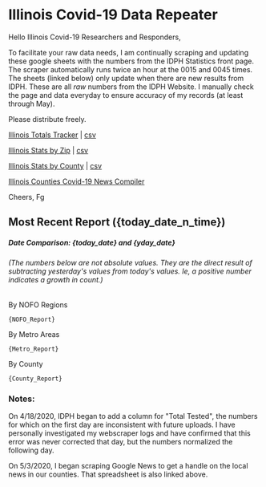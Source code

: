 # Illinois Covid-19 Data Repeater

Hello Illinois Covid-19 Researchers and Responders,

To facilitate your raw data needs, I am continually scraping and updating these google sheets with the numbers from the IDPH Statistics front page.
The scraper automatically runs twice an hour at the 0015 and 0045 times. The sheets (linked below) only update when there are new results from IDPH.
These are all _raw_ numbers from the IDPH Website. I manually check the page and data everyday to ensure accuracy of my records (at least through May).

Please distribute freely.

[Illinois Totals Tracker](https://drive.google.com/open?id=1MWNebArAjjTTtJdxQcnUakShSbADhccx3xw28L2Nflo) | [csv](https://docs.google.com/spreadsheets/d/e/2PACX-1vTPKJQBxdcH_6Omx0RafPTtzOAct-dGKD_A3WNEGtCEVHlMQMvth0WmFVjZJROV1FBGHKwrTSgt17AV/pubhtml)

[Illinois Stats by Zip](https://drive.google.com/open?id=11P36C4z4B2vIXSfgchfAwWfLRnUD0zqg0Ki-MWCiC58) | [csv](https://docs.google.com/spreadsheets/d/e/2PACX-1vREg6fiLFxCxtR_SVLz7SHPoqJc7WSWnf4_tAx58Tk7_VZqdk0v0yVwIhHuouiuUbCQMDNtdJuH2Qhy/pubhtml)

[Illinois Stats by County](https://drive.google.com/open?id=1sbLLUOqEv_s2eOh3iQyWRw7JOB8rixfu1oBXgPy8zP8) | [csv](https://docs.google.com/spreadsheets/d/e/2PACX-1vSb9azvdy7HOiz7R4M_Z3ILxtw3Ns2mnt1qHhyTumlobNU3JXmTjRwUgu6fnPnKhMfrjJ7hKubbyIqR/pub?output=csv)

[Illinois Counties Covid-19 News Compiler](https://docs.google.com/spreadsheets/d/1Ik_Cyiv5Be4Cx-mCAf9jjNf1t4MVTmxqQeNesJjXhWY/)

Cheers, Fg

## Most Recent Report ({today_date_n_time})
##### Date Comparison: {today_date} and {yday_date}
###### (The numbers below are not absolute values. They are the direct result of subtracting yesterday's values from today's values. Ie, a positive number indicates a growth in count.)

By NOFO Regions

```
{NOFO_Report}
```

By Metro Areas
```
{Metro_Report}
```

By County

```
{County_Report}
```




### Notes:
On 4/18/2020, IDPH began to add a column for "Total Tested", the numbers for which on the first day are inconsistent with future uploads.
I have personally investigated my webscraper logs and have confirmed that this error was never corrected that day, but the numbers normalized the following day.

On 5/3/2020, I began scraping Google News to get a handle on the local news in our counties. That spreadsheet is also linked above.
